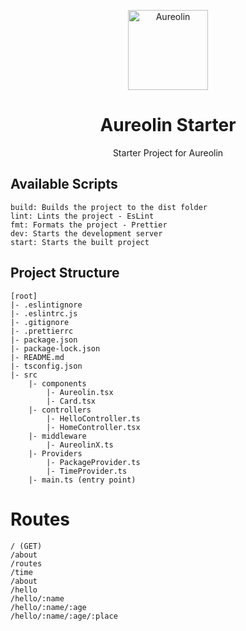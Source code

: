 <div align=center>

<img src="https://i.ibb.co/TBGmcVJ/Aureolin.png" alt="Aureolin" height=128 width=128></img>

# Aureolin Starter
Starter Project for Aureolin

</div>

## Available Scripts
```
build: Builds the project to the dist folder
lint: Lints the project - EsLint
fmt: Formats the project - Prettier
dev: Starts the development server
start: Starts the built project
```

## Project Structure
```
[root]
|- .eslintignore
|- .eslintrc.js
|- .gitignore
|- .prettierrc
|- package.json
|- package-lock.json
|- README.md
|- tsconfig.json
|- src
    |- components
        |- Aureolin.tsx
        |- Card.tsx
    |- controllers
        |- HelloController.ts
        |- HomeController.tsx
    |- middleware
        |- AureolinX.ts
    |- Providers
        |- PackageProvider.ts
        |- TimeProvider.ts
    |- main.ts (entry point)

```

# Routes
```
/ (GET)
/about 
/routes
/time
/about
/hello
/hello/:name
/hello/:name/:age
/hello/:name/:age/:place
```

